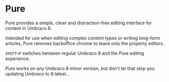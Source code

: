 # Pure

Pure provides a simple, clean and distraction-free editing interface for content in Umbraco 8.

Intended for use when editing complex content types or writing long-form articles, Pure removes backoffice chrome to leave only the property editors.

`SHIFT+P` switches between regular Umbraco 8 and the Pure editing experience.

Pure works on any Umbraco 8 minor version, but don't let that stop you updating Umbraco to 8.latest...
